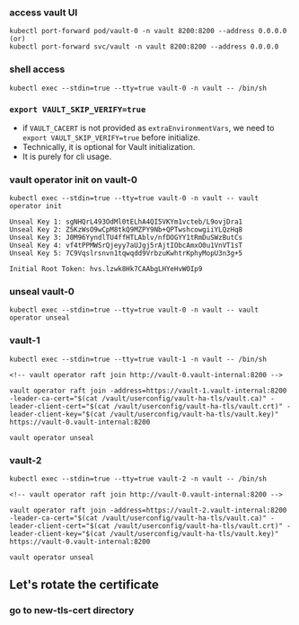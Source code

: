 ### access vault UI
```
kubectl port-forward pod/vault-0 -n vault 8200:8200 --address 0.0.0.0
(or)
kubectl port-forward svc/vault -n vault 8200:8200 --address 0.0.0.0
```

### shell access
```
kubectl exec --stdin=true --tty=true vault-0 -n vault -- /bin/sh
```

### `export VAULT_SKIP_VERIFY=true`
* if `VAULT_CACERT` is not provided as `extraEnvironmentVars`, we need to `export VAULT_SKIP_VERIFY=true` before initialize.
* Technically, it is optional for Vault initialization.
* It is purely for cli usage.

### vault operator init on vault-0
```
kubectl exec --stdin=true --tty=true vault-0 -n vault -- vault operator init
```

```
Unseal Key 1: sgNHQrL493OdMl0tELhA4QI5VKYm1vcteb/L9ovjDra1
Unseal Key 2: Z5KzWsO9wCpM8tkQ9MZPY9Nb+QPTwshcowgiiYLQzHq8
Unseal Key 3: J0M96YyndlTU4ffHTLAblv/nfDOGYY1tRmDuSWzButCs
Unseal Key 4: vf4tPPMWSrQjeyy7aUJgj5rAjtIObcAmxO0u1VnVT1sT
Unseal Key 5: 7C9Vqslrsnvn1tqwqdd9VrbzuKwhtrKphyMopU3n3g+5

Initial Root Token: hvs.lzwk8Hk7CAAbgLHYeHvWOIp9
```

### unseal vault-0
```
kubectl exec --stdin=true --tty=true vault-0 -n vault -- vault operator unseal
```

### vault-1
```
kubectl exec --stdin=true --tty=true vault-1 -n vault -- /bin/sh
```
```
<!-- vault operator raft join http://vault-0.vault-internal:8200 -->
```
```
vault operator raft join -address=https://vault-1.vault-internal:8200 -leader-ca-cert="$(cat /vault/userconfig/vault-ha-tls/vault.ca)" -leader-client-cert="$(cat /vault/userconfig/vault-ha-tls/vault.crt)" -leader-client-key="$(cat /vault/userconfig/vault-ha-tls/vault.key)" https://vault-0.vault-internal:8200

vault operator unseal
```

### vault-2
```
kubectl exec --stdin=true --tty=true vault-2 -n vault -- /bin/sh
```
```
<!-- vault operator raft join http://vault-0.vault-internal:8200 -->
```
```
vault operator raft join -address=https://vault-2.vault-internal:8200 -leader-ca-cert="$(cat /vault/userconfig/vault-ha-tls/vault.ca)" -leader-client-cert="$(cat /vault/userconfig/vault-ha-tls/vault.crt)" -leader-client-key="$(cat /vault/userconfig/vault-ha-tls/vault.key)" https://vault-0.vault-internal:8200

vault operator unseal
```

## Let's rotate the certificate
### go to new-tls-cert directory